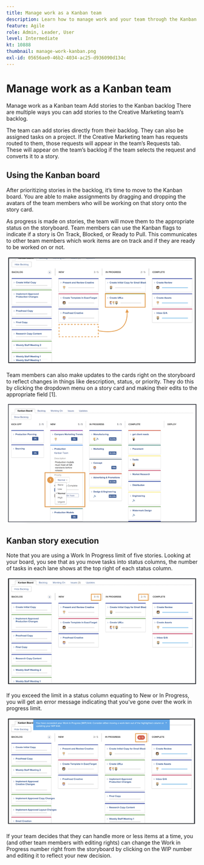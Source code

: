 ```yaml
---
title: Manage work as a Kanban team
description: Learn how to manage work and your team through the Kanban teams page.
feature: Agile
role: Admin, Leader, User
level: Intermediate
kt: 10888
thumbnail: manage-work-kanban.png
exl-id: 05656ae0-46b2-4034-ac25-d936090d134c
---
```

# Manage work as a Kanban team

Manage work as a Kanban team
Add stories to the Kanban backlog 
There are multiple ways you can add stories to the Creative Marketing team’s backlog.  

The team can add stories directly from their backlog. 
They can also be assigned tasks on a project. If the Creative Marketing team has requests routed to them, those requests will appear in the team’s Requests tab. These will appear on the team’s backlog if the team selects the request and converts it to a story. 
 

## Using the Kanban board 

After prioritizing stories in the backlog, it’s time to move to the Kanban board. You are able to make assignments by dragging and dropping the avatars of the team members who will be working on that story onto the story card. 


As progress is made on stories, the team will move them to the appropriate status on the storyboard. Team members can use the Kanban flags to indicate if a story is On Track, Blocked, or Ready to Pull. This communicates to other team members which work items are on track and if they are ready to be worked on or not.

![Kanban cards](assets/kanban-01.png)

Team members can also make updates to the cards right on the storyboard to reflect changes in things like description, status, or priority. They do this by clicking the dropdown menu on a story card and making their edits to the appropriate field [1]. 

![Kanban card status](assets/kanban-02.png)

## Kanban story execution  

Note that you are using a Work In Progress limit of five stories. Looking at your board, you see that as you move tasks into status columns, the number of tasks in each lane shows at the top right of each status column.

![Kanban WIP limits](assets/kanban-03.png)

If you exceed the limit in a status column equating to New or In Progress, you will get an error message indicating that you’ve gone over the work in progress limit. 

![Exceed WIP limits](assets/kanban-04.png)

If your team decides that they can handle more or less items at a time, you (and other team members with editing rights) can change the Work in Progress number right from the storyboard by clicking on the WIP number and editing it to reflect your new decision.
